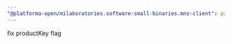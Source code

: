 ```yaml
---
"@platforma-open/milaboratories.software-small-binaries.mnz-client": patch
---
```


fix productKey flag
